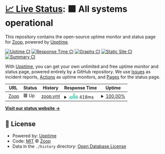 # [📈 Live Status](https://status.zoop.gg): <!--live status--> **🟩 All systems operational**

This repository contains the open-source uptime monitor and status page for [Zoop](wearezoop.com), powered by [Upptime](https://github.com/upptime/upptime).

[![Uptime CI](https://github.com/wearezoop/status/workflows/Uptime%20CI/badge.svg)](https://github.com/wearezoop/status/actions?query=workflow%3A%22Uptime+CI%22)
[![Response Time CI](https://github.com/wearezoop/status/workflows/Response%20Time%20CI/badge.svg)](https://github.com/wearezoop/status/actions?query=workflow%3A%22Response+Time+CI%22)
[![Graphs CI](https://github.com/wearezoop/status/workflows/Graphs%20CI/badge.svg)](https://github.com/wearezoop/status/actions?query=workflow%3A%22Graphs+CI%22)
[![Static Site CI](https://github.com/wearezoop/status/workflows/Static%20Site%20CI/badge.svg)](https://github.com/wearezoop/status/actions?query=workflow%3A%22Static+Site+CI%22)
[![Summary CI](https://github.com/wearezoop/status/workflows/Summary%20CI/badge.svg)](https://github.com/wearezoop/status/actions?query=workflow%3A%22Summary+CI%22)

With [Upptime](https://upptime.js.org), you can get your own unlimited and free uptime monitor and status page, powered entirely by a GitHub repository. We use [Issues](https://github.com/wearezoop/status/issues) as incident reports, [Actions](https://github.com/wearezoop/status/actions) as uptime monitors, and [Pages](https://status.zoop.gg) for the status page.

<!--start: status pages-->
<!-- This summary is generated by Upptime (https://github.com/upptime/upptime) -->
<!-- Do not edit this manually, your changes will be overwritten -->
<!-- prettier-ignore -->
| URL | Status | History | Response Time | Uptime |
| --- | ------ | ------- | ------------- | ------ |
| <img alt="" src="https://favicons.githubusercontent.com/zoop.gg" height="13"> [Zoop](https://zoop.gg) | 🟩 Up | [zoop.yml](https://github.com/wearezoop/status/commits/HEAD/history/zoop.yml) | <details><summary><img alt="Response time graph" src="./graphs/zoop/response-time-week.png" height="20"> 418ms</summary><br><a href="https://status.zoop.gg/history/zoop"><img alt="Response time 404" src="https://img.shields.io/endpoint?url=https%3A%2F%2Fraw.githubusercontent.com%2Fwearezoop%2Fstatus%2FHEAD%2Fapi%2Fzoop%2Fresponse-time.json"></a><br><a href="https://status.zoop.gg/history/zoop"><img alt="24-hour response time 656" src="https://img.shields.io/endpoint?url=https%3A%2F%2Fraw.githubusercontent.com%2Fwearezoop%2Fstatus%2FHEAD%2Fapi%2Fzoop%2Fresponse-time-day.json"></a><br><a href="https://status.zoop.gg/history/zoop"><img alt="7-day response time 418" src="https://img.shields.io/endpoint?url=https%3A%2F%2Fraw.githubusercontent.com%2Fwearezoop%2Fstatus%2FHEAD%2Fapi%2Fzoop%2Fresponse-time-week.json"></a><br><a href="https://status.zoop.gg/history/zoop"><img alt="30-day response time 372" src="https://img.shields.io/endpoint?url=https%3A%2F%2Fraw.githubusercontent.com%2Fwearezoop%2Fstatus%2FHEAD%2Fapi%2Fzoop%2Fresponse-time-month.json"></a><br><a href="https://status.zoop.gg/history/zoop"><img alt="1-year response time 404" src="https://img.shields.io/endpoint?url=https%3A%2F%2Fraw.githubusercontent.com%2Fwearezoop%2Fstatus%2FHEAD%2Fapi%2Fzoop%2Fresponse-time-year.json"></a></details> | <details><summary><a href="https://status.zoop.gg/history/zoop">100.00%</a></summary><a href="https://status.zoop.gg/history/zoop"><img alt="All-time uptime 99.95%" src="https://img.shields.io/endpoint?url=https%3A%2F%2Fraw.githubusercontent.com%2Fwearezoop%2Fstatus%2FHEAD%2Fapi%2Fzoop%2Fuptime.json"></a><br><a href="https://status.zoop.gg/history/zoop"><img alt="24-hour uptime 100.00%" src="https://img.shields.io/endpoint?url=https%3A%2F%2Fraw.githubusercontent.com%2Fwearezoop%2Fstatus%2FHEAD%2Fapi%2Fzoop%2Fuptime-day.json"></a><br><a href="https://status.zoop.gg/history/zoop"><img alt="7-day uptime 100.00%" src="https://img.shields.io/endpoint?url=https%3A%2F%2Fraw.githubusercontent.com%2Fwearezoop%2Fstatus%2FHEAD%2Fapi%2Fzoop%2Fuptime-week.json"></a><br><a href="https://status.zoop.gg/history/zoop"><img alt="30-day uptime 100.00%" src="https://img.shields.io/endpoint?url=https%3A%2F%2Fraw.githubusercontent.com%2Fwearezoop%2Fstatus%2FHEAD%2Fapi%2Fzoop%2Fuptime-month.json"></a><br><a href="https://status.zoop.gg/history/zoop"><img alt="1-year uptime 99.95%" src="https://img.shields.io/endpoint?url=https%3A%2F%2Fraw.githubusercontent.com%2Fwearezoop%2Fstatus%2FHEAD%2Fapi%2Fzoop%2Fuptime-year.json"></a></details>

<!--end: status pages-->

[**Visit our status website →**](https://status.zoop.gg)

## 📄 License

- Powered by: [Upptime](https://github.com/upptime/upptime)
- Code: [MIT](./LICENSE) © [Zoop](wearezoop.com)
- Data in the `./history` directory: [Open Database License](https://opendatacommons.org/licenses/odbl/1-0/)

